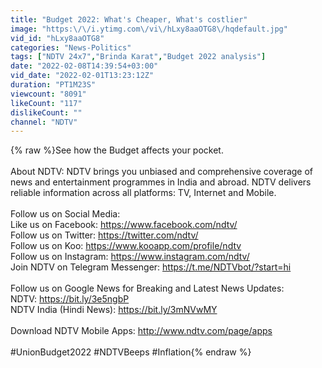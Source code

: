 ```yaml
---
title: "Budget 2022: What's Cheaper, What's costlier"
image: "https:\/\/i.ytimg.com\/vi\/hLxy8aaOTG8\/hqdefault.jpg"
vid_id: "hLxy8aaOTG8"
categories: "News-Politics"
tags: ["NDTV 24x7","Brinda Karat","Budget 2022 analysis"]
date: "2022-02-08T14:39:54+03:00"
vid_date: "2022-02-01T13:23:12Z"
duration: "PT1M23S"
viewcount: "8091"
likeCount: "117"
dislikeCount: ""
channel: "NDTV"
---
```

{% raw %}See how the Budget affects your pocket. <br /><br />About NDTV: NDTV brings you unbiased and comprehensive coverage of news and entertainment programmes in India and abroad. NDTV delivers reliable information across all platforms: TV, Internet and Mobile.<br /> <br />Follow us on Social Media:<br />Like us on Facebook: <a rel="nofollow" target="blank" href="https://www.facebook.com/ndtv/">https://www.facebook.com/ndtv/</a><br />Follow us on Twitter: <a rel="nofollow" target="blank" href="https://twitter.com/ndtv/">https://twitter.com/ndtv/</a>  <br />Follow us on Koo: <a rel="nofollow" target="blank" href="https://www.kooapp.com/profile/ndtv">https://www.kooapp.com/profile/ndtv</a> <br />Follow us on Instagram: <a rel="nofollow" target="blank" href="https://www.instagram.com/ndtv/">https://www.instagram.com/ndtv/</a><br />Join NDTV on Telegram Messenger: <a rel="nofollow" target="blank" href="https://t.me/NDTVbot/?start=hi">https://t.me/NDTVbot/?start=hi</a><br /> <br />Follow us on Google News for Breaking and Latest News Updates:<br />NDTV: <a rel="nofollow" target="blank" href="https://bit.ly/3e5ngbP">https://bit.ly/3e5ngbP</a><br />NDTV India (Hindi News): <a rel="nofollow" target="blank" href="https://bit.ly/3mNVwMY">https://bit.ly/3mNVwMY</a><br /> <br />Download NDTV Mobile Apps: <a rel="nofollow" target="blank" href="http://www.ndtv.com/page/apps">http://www.ndtv.com/page/apps</a><br /><br />#UnionBudget2022 #NDTVBeeps #Inflation{% endraw %}
